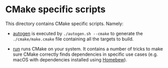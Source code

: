 # CMake specific scripts

This directory contains CMake specific scripts. Namely:

- [autogen](autogen) is executed by `./autogen.sh --cmake` to generate the
  `./cmake/make.cmake` file containing all the targets to build.

- [run](run) runs CMake on your system. It contains a number of tricks to make
  sure CMake correctly finds dependencies in specific use cases (e.g. macOS with
  dependencies installed using [Homebew](https://brew.sh)).
